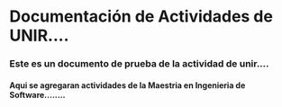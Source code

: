 # Documentación de Actividades de UNIR....
### Este es un documento de prueba de la actividad de unir....
#### Aqui se agregaran actividades de la Maestria en Ingenieria de Software........
